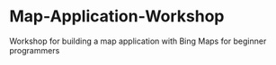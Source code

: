 # Map-Application-Workshop
Workshop for building a map application with Bing Maps for beginner programmers
